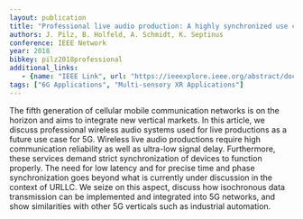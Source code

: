 ```yaml
---
layout: publication
title: "Professional live audio production: A highly synchronized use case for 5G URLLC systems"
authors: J. Pilz, B. Holfeld, A. Schmidt, K. Septinus
conference: IEEE Network
year: 2018
bibkey: pilz2018professional
additional_links:
   - {name: "IEEE Link", url: "https://ieeexplore.ieee.org/abstract/document/8329629/"}
tags: ["6G Applications", "Multi-sensory XR Applications"]
---
```

The fifth generation of cellular mobile communication networks is on the horizon and aims to integrate new vertical markets. In this article, we discuss professional wireless audio systems used for live productions as a future use case for 5G. Wireless live audio productions require high communication reliability as well as ultra-low signal delay. Furthermore, these services demand strict synchronization of devices to function properly. The need for low latency and for precise time and phase synchronization goes beyond what is currently under discussion in the context of URLLC. We seize on this aspect, discuss how isochronous data transmission can be implemented and integrated into 5G networks, and show similarities with other 5G verticals such as industrial automation.